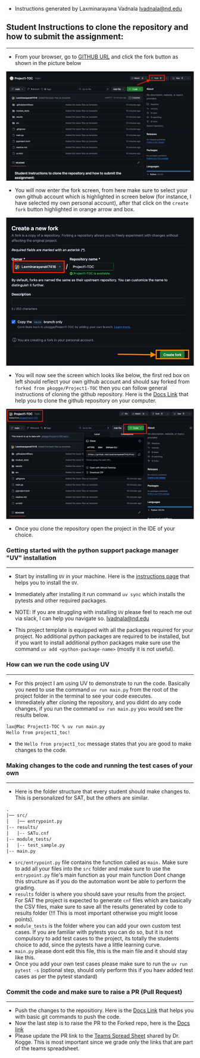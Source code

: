 <!-- ## instructions to generate PAT: -->

* Instructions generated by Laxminarayana Vadnala lvadnala@nd.edu

<!-- * Go to GitHub → Settings → Developer settings → Personal access tokens → Tokens (classic)
* Click "Generate new token" → "Generate new token (classic)"
* Set expiration (90 days recommended)
* Select scopes: repo (full control of private repositories)
* Generate token and copy it -->


## Student Instructions to clone the repository and how to submit the assignment:
------------------
* From your browser, go to [GITHUB URL](https://github.com/pkogge/Project1-TOC) and click the fork button as shown in the picture below


![fork_button](documentation/assets/fork_button.png "fork button")


* You will now enter the fork screen, from here make sure to select your own github account which is highlighted in screen below (for instance, I have selected my own personal account), after that click on the `create fork` button highlighted in orange arrow and box.

![fork_screen](documentation/assets/fork_screen.png "fork screen")

* You will now see the screen which looks like below, the first red box on left should reflect your own github account and should say forked from `forked from pkogge/Project1-TOC` then you can follow general instructions of cloning the github repository. Here is the [Docs Link](https://docs.github.com/en/repositories/creating-and-managing-repositories/cloning-a-repository) that help you to clone the github repository on your computer.

![cloned_repo](documentation/assets/cloned_repo.png "cloned_repo")

* Once you clone the repository open the project in the IDE of your choice.

### Getting started with the python support package manager "UV" installation
----------------

* Start  by installing `UV` in your machine. Here is the [instructions page](https://docs.astral.sh/uv/getting-started/installation/#__tabbed_1_1) that helps you to install the `UV`.

* Immediately after installing it run command `uv sync` which installs the pytests and other required packages.

* NOTE: If you are struggling with installing `UV` please feel to reach me out via slack, I can help you navigate so. lvadnala@nd.edu

* This project template is equipped with all the packages required for your project. No additional python packages are required to be installed, but if you want to install additional python packages make sure use the command `uv add <python-package-name>` (mostly it is not useful).

### How can we run the code using UV
----------------
* For this project I am using UV to demonstrate to run the code. Basically you need to use the command `uv run main.py` from the root of the project folder in the terminal to see your code executes.
* Immediately after cloning the repository, and you didnt do any code changes, if you run the command `uv run main.py` you would see the results below.

```
lax@Mac Project1-TOC % uv run main.py
Hello from project1_toc!
```

* the `Hello from project1_toc` message states that you are good to make changes to the code.

### Making changes to the code and running the test cases of your own
----------------

* Here is the folder structure that every student should make changes to. This is personalized for SAT, but the others are similar.

```
.
|── src/
│   |── entrypoint.py
|-- results/
|   |-- SATu.cnf
|-- module_tests/
|   |-- test_sample.py
|-- main.py
```

* `src/entrypoint.py` file contains the function called as `main.` Make sure to add all your files into the `src` folder and make sure to use the `entrypoint.py` file's main function as your main function Dont change this structure as if you do the automation wont be able to perform the grading.
* `results` folder is where you should save your results from the project. For SAT the project is expected to generate `cnf` files which are basically the CSV files, make sure to save all the results generated by code to results folder (!!! This is most important otherwise you might loose points).
* `module_tests` is the folder where you can add your own custom test cases. If you are familiar with pytests you can do so, but it is not compulsory to add test cases to the project, its totally the students choice to add, since the pytests have a little learning curve.
* `main.py` please dont edit this file, this is the main file and it should stay like this.
* Once you add your own test cases please make sure to run the `uv run pytest -s` (optional step, should only perform this if you haev added test cases as per the pytest standard)


### Commit the code and make sure to raise a PR (Pull Request)
---------------

* Push the changes to the repositiory. Here is the [Docs Link](https://docs.github.com/en/get-started/using-git/pushing-commits-to-a-remote-repository) that helps you with basic git commands to push the code.
* Now the last step is to raise the PR to the Forked repo, here is the [Docs link](https://docs.github.com/en/pull-requests/collaborating-with-pull-requests/proposing-changes-to-your-work-with-pull-requests/creating-a-pull-request-from-a-fork)
* Please update the PR link to the [Teams Spread Sheet](https://docs.google.com/spreadsheets/d/1FYyJMDnft__n0SohcIcSL7lUO60RMtJk9nuVJ5l30SY/edit?usp=sharing) shared by Dr. Kogge. This is most important since we grade only the links that are part of the teams spreadsheet.
